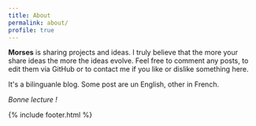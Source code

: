 ```yaml
---
title: About
permalink: about/
profile: true
---
```


**Morses** is sharing projects and ideas. I truly believe that the more your share ideas the more the ideas evolve. Feel free to comment any posts, to edit them via GitHub or to contact me if you like or dislike something here.

It's a bilinguanle blog. Some post are un English, other in French.

*Bonne lecture !*

{% include footer.html %}
